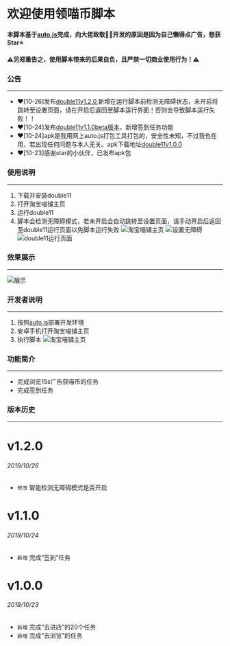 # 欢迎使用领喵币脚本

**本脚本基于[auto.js](https://github.com/hyb1996/Auto.js)完成，向大佬致敬:raised_hands::raised_hands:开发的原因是因为自己懒得点广告，想获Star:star:**  

**:warning:另郑重告之，使用脚本带来的后果自负，且严禁一切商业使用行为！:warning:**  

### 公告
******
- :heart:[10-26]发布[double11v1.2.0](https://github.com/ErazerControl/2019double11/releases),新增在运行脚本前检测无障碍状态，未开启将跳转至设置页面，请在开启后返回至脚本运行界面！否则会导致脚本运行失败！！
- :heart:[10-24]发布[double11v1.1.0beta版本](https://github.com/ErazerControl/2019double11/releases)，新增签到任务功能
- :heart:[10-24]apk是我用网上auto.js打包工具打包的，安全性未知，不过我也在用，若出现任何问题与本人无关。apk下载地址[double11v1.0.0](https://github.com/ErazerControl/2019double11/releases)
- :heart:[10-23]感谢star的小伙伴，已发布apk包 

### 使用说明
******
1. 下载并安装double11
2. 打开淘宝喵铺主页 
3. 运行double11
4. 脚本会检测无障碍模式，若未开启会自动跳转至设置页面，请手动开启后返回至double11运行页面以免脚本运行失败
![淘宝喵铺主页](https://github.com/ErazerControl/2019double11/blob/master/images/taobao.jpg)
![设置无障碍](https://github.com/ErazerControl/2019double11/blob/master/images/setting.jpg)
![double11运行页面](https://github.com/ErazerControl/2019double11/blob/master/images/running.jpg)

### 效果展示
******
![展示](https://github.com/ErazerControl/2019double11/blob/master/images/show.gif)

### 开发者说明
******
1. 按照[auto.js](https://github.com/hyb1996/Auto.js)部署开发环境
2. 安卓手机打开淘宝喵铺主页
3. 执行脚本
![淘宝喵铺主页](https://github.com/ErazerControl/2019double11/blob/master/images/taobao.jpg)

### 功能简介
******
* 完成浏览15s广告获喵币的任务
* 完成签到任务
### 版本历史
******
# v1.2.0
###### 2019/10/26
* `修改` 智能检测无障碍模式是否开启
# v1.1.0
###### 2019/10/24
* `新增` 完成“签到”任务
# v1.0.0
###### 2019/10/23
* `新增` 完成“去进店”的20个任务
* `新增` 完成“去浏览”的任务